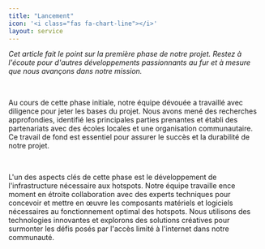 ```yaml
---
title: "Lancement"
icon: '<i class="fas fa-chart-line"></i>'
layout: service
---
```


<p><i>Cet article fait le point sur la première phase de notre projet. Restez à l'écoute pour d'autres développements passionnants au fur et à mesure que nous avançons dans notre mission.</i></p>

<br>

<p>Au cours de cette phase initiale, notre équipe dévouée a travaillé avec diligence pour jeter les bases du projet. Nous avons mené des recherches approfondies, identifié les principales parties prenantes et établi des partenariats avec des écoles locales et une organisation communautaire. Ce travail de fond est essentiel pour assurer le succès et la durabilité de notre projet.</p>

<br>

<p>L'un des aspects clés de cette phase est le développement de l'infrastructure nécessaire aux hotspots. Notre équipe travaille ence moment en étroite collaboration avec des experts techniques pour concevoir et mettre en œuvre les composants matériels et logiciels nécessaires au fonctionnement optimal des hotspots. Nous utilisons des technologies innovantes et explorons des solutions créatives pour surmonter les défis posés par l'accès limité à l'internet dans notre communauté.</p>
